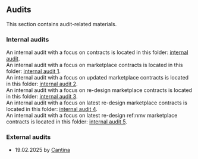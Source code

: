 ## Audits
This section contains audit-related materials.

### Internal audits
An internal audit with a focus on contracts is located in this folder: [internal audit](https://github.com/valory-xyz/ai-registry-mech/blob/main/audits/internal). <br>
An internal audit with a focus on marketplace contracts is located in this folder: [internal audit 1](https://github.com/valory-xyz/ai-registry-mech/blob/main/audits/internal1). <br>
An internal audit with a focus on updated marketplace contracts is located in this folder: [internal audit 2](https://github.com/valory-xyz/ai-registry-mech/blob/main/audits/internal2). <br>
An internal audit with a focus on re-design marketplace contracts is located in this folder: [internal audit 3](https://github.com/valory-xyz/ai-registry-mech/blob/main/audits/internal3). <br>
An internal audit with a focus on latest re-design marketplace contracts is located in this folder: [internal audit 4](https://github.com/valory-xyz/ai-registry-mech/blob/main/audits/internal4). <br>
An internal audit with a focus on latest re-design ref:nmv marketplace contracts is located in this folder: [internal audit 5](https://github.com/valory-xyz/ai-registry-mech/blob/main/audits/internal5). <br>


### External audits
- 19.02.2025 by [Cantina](https://cantina.xyz/portfolio/ff3a291b-4cdd-4ebb-9828-c0ebc7f21edf)